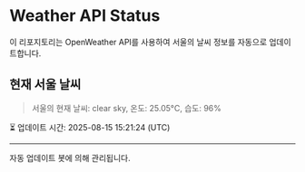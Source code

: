 
# Weather API Status

이 리포지토리는 OpenWeather API를 사용하여 서울의 날씨 정보를 자동으로 업데이트합니다.

## 현재 서울 날씨
> 서울의 현재 날씨: clear sky, 온도: 25.05°C, 습도: 96%

⏳ 업데이트 시간: 2025-08-15 15:21:24 (UTC)

---
자동 업데이트 봇에 의해 관리됩니다.
